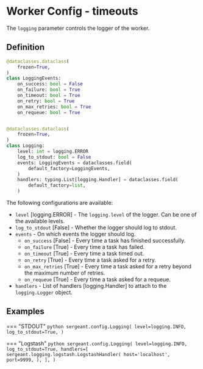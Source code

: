 # Worker Config - timeouts

The `logging` parameter controls the logger of the worker.


## Definition

```python
@dataclasses.dataclass(
    frozen=True,
)
class LoggingEvents:
    on_success: bool = False
    on_failure: bool = True
    on_timeout: bool = True
    on_retry: bool = True
    on_max_retries: bool = True
    on_requeue: bool = True


@dataclasses.dataclass(
    frozen=True,
)
class Logging:
    level: int = logging.ERROR
    log_to_stdout: bool = False
    events: LoggingEvents = dataclasses.field(
        default_factory=LoggingEvents,
    )
    handlers: typing.List[logging.Handler] = dataclasses.field(
        default_factory=list,
    )
```

The following configurations are available:

- `level` [logging.ERROR] - The `logging.level` of the logger. Can be one of the available levels.
- `log_to_stdout` [False] - Whether the logger should log to stdout.
- `events` - On which events the logger should log.
    - `on_success` [False] - Every time a task has finished successfully.
    - `on_failure` [True] - Every time a task has failed.
    - `on_timeout` [True] - Every time a task timed out.
    - `on_retry` [True] - Every time a task asked for a retry.
    - `on_max_retries` [True] - Every time a task asked for a retry beyond the maximum number of retries.
    - `on_requeue` [True] - Every time a task asked for a requeue.
- `handlers` - List of handlers [logging.Handler] to attach to the `logging.Logger` object.


## Examples

=== "STDOUT"
    ```python
    sergeant.config.Logging(
        level=logging.INFO,
        log_to_stdout=True,
    )
    ```

=== "Logstash"
    ```python
    sergeant.config.Logging(
        level=logging.INFO,
        log_to_stdout=True,
        handlers=[
            sergeant.logging.logstash.LogstashHandler(
                host='localhost',
                port=9999,
            ),
        ],
    )
    ```
